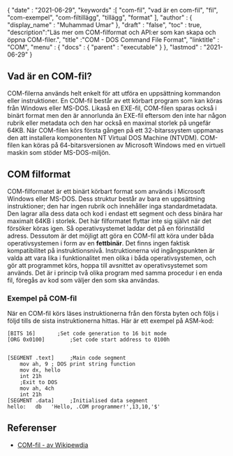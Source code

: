 {
  "date" : "2021-06-29",
  "keywords" :[ "com-fil", "vad är en com-fil", "fil", "com-exempel", "com-filtillägg", "tillägg", "format" ],
  "author" : {
    "display_name" : "Muhammad Umar"
},
  "draft" : "false",
  "toc" : true,
  "description":"Läs mer om COM-filformat och API:er som kan skapa och öppna COM-filer.",
  "title" :"COM - DOS Command File Format",
  "linktitle" : "COM",
  "menu" : {
    "docs" : {
      "parent" : "executable"
}
},
  "lastmod" : "2021-06-29"
}

## Vad är en COM-fil?
COM-filerna används helt enkelt för att utföra en uppsättning kommandon eller instruktioner. En COM-fil består av ett körbart program som kan köras från Windows eller MS-DOS. Likaså en EXE-fil, COM-filen sparas också i binärt format men den är annorlunda än EXE-fil eftersom den inte har någon rubrik eller metadata och den har också en maximal storlek på ungefär 64KB. När COM-filen körs första gången på ett 32-bitarssystem uppmanas den att installera komponenten NT Virtual DOS Machine (NTVDM). COM-filen kan köras på 64-bitarsversionen av Microsoft Windows med en virtuell maskin som stöder MS-DOS-miljön.

## COM filformat
COM-filformatet är ett binärt körbart format som används i Microsoft Windows eller MS-DOS. Dess struktur består av bara en uppsättning instruktioner; den har ingen rubrik och innehåller inga standardmetadata. Den lagrar alla dess data och kod i endast ett segment och dess binära har maximalt 64KB i storlek. Det här filformatet flyttar inte sig självt när det försöker köras igen. Så operativsystemet laddar det på en förinställd adress. Dessutom är det möjligt att göra en COM-fil att köra under båda operativsystemen i form av en **fettbinär**. Det finns ingen faktisk kompatibilitet på instruktionsnivå. Instruktionerna vid ingångspunkten är valda att vara lika i funktionalitet men olika i båda operativsystemen, och gör att programmet körs, hoppa till avsnittet av operativsystemet som används. Det är i princip två olika program med samma procedur i en enda fil, föregås av kod som väljer den som ska användas.
### Exempel på COM-fil
När en COM-fil körs läses instruktionerna från den första byten och följs i följd tills de sista instruktionerna hittas. Här är ett exempel på ASM-kod:

```
[BITS 16]		;Set code generation to 16 bit mode
[ORG 0x0100]		;Set code start address to 0100h


[SEGMENT .text]		;Main code segment
    mov ah, 9 ; DOS print string function
    mov dx, hello
    int 21h
    ;Exit to DOS
    mov ah, 4ch
    int 21h
[SEGMENT .data]		;Initialised data segment
hello:   db   'Hello, .COM programmer!',13,10,'$'
```

## Referenser

* [COM-fil - av Wikipewdia](https://en.wikipedia.org/wiki/COM_file)

